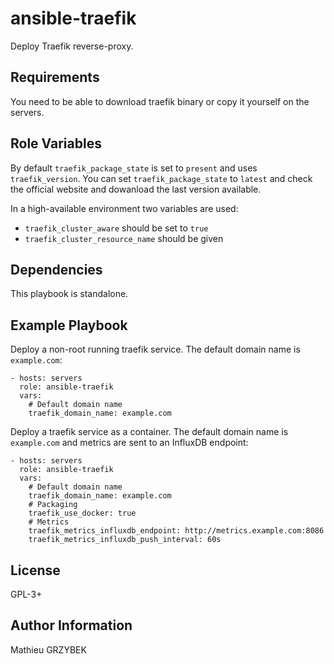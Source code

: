 ansible-traefik
===============

Deploy Traefik reverse-proxy.

Requirements
------------

You need to be able to download traefik binary or copy it yourself on the 
servers.

Role Variables
--------------

By default `traefik_package_state` is set to `present` and uses 
`traefik_version`. You can set `traefik_package_state` to `latest` and check 
the official website and dowanload the last version available.

In a high-available environment two variables are used:
* `traefik_cluster_aware` should be set to `true`
* `traefik_cluster_resource_name` should be given

Dependencies
------------

This playbook is standalone.

Example Playbook
----------------

Deploy a non-root running traefik service. The default domain name is 
`example.com`:

    - hosts: servers
      role: ansible-traefik
      vars:
        # Default domain name
        traefik_domain_name: example.com

Deploy a traefik service as a container. The default domain name is 
`example.com` and metrics are sent to an InfluxDB endpoint:

    - hosts: servers
      role: ansible-traefik
      vars:
        # Default domain name
        traefik_domain_name: example.com
        # Packaging
        traefik_use_docker: true
        # Metrics
        traefik_metrics_influxdb_endpoint: http://metrics.example.com:8086
        traefik_metrics_influxdb_push_interval: 60s

License
-------

GPL-3+

Author Information
------------------

Mathieu GRZYBEK
